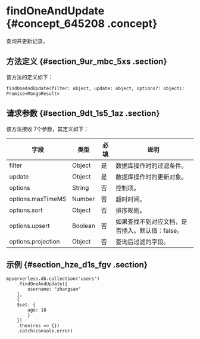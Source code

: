 # findOneAndUpdate {#concept_645208 .concept}

查询并更新记录。

## 方法定义 {#section_9ur_mbc_5xs .section}

该方法的定义如下：

``` {#codeblock_3x9_6ef_9rs}
findOneAndUpdate(filter: object, update: object, options?: object): Promise<MongoResult>
```

## 请求参数 {#section_9dt_1s5_1az .section}

该方法接收 7个参数，其定义如下：

|字段|类型|必填|说明|
|--|--|--|--|
|filter|Object|是|数据库操作时的过滤条件。|
|update|Object|是|数据库操作时的更新对象。|
|options|String|否|控制项。|
|options.maxTimeMS|Number|否|超时时间。|
|options.sort|Object|否|排序规则。|
|options.upsert|Boolean|否|如果查找不到对应文档，是否插入。默认值：false。|
|options.projection|Object|否|查询后过滤的字段。|

## 示例 {#section_hze_d1s_fgv .section}

``` {#codeblock_s36_gy0_8pd}
mpserverless.db.collection('users')
    .findOneAndUpdate({
        username: "zhangsan"
    },
    {
    $set: {
        age: 18
        }
    })
    .then(res => {})
    .catch(console.error)
```

